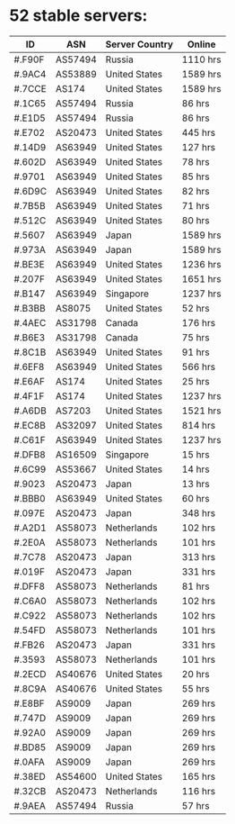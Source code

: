 # 52 stable servers:

| ID | ASN | Server Country | Online |
| ------ | ------ | ------ | ------ |
| #.F90F | AS57494 | Russia | 1110 hrs |
| #.9AC4 | AS53889 | United States | 1589 hrs |
| #.7CCE | AS174 | United States | 1589 hrs |
| #.1C65 | AS57494 | Russia | 86 hrs |
| #.E1D5 | AS57494 | Russia | 86 hrs |
| #.E702 | AS20473 | United States | 445 hrs |
| #.14D9 | AS63949 | United States | 127 hrs |
| #.602D | AS63949 | United States | 78 hrs |
| #.9701 | AS63949 | United States | 85 hrs |
| #.6D9C | AS63949 | United States | 82 hrs |
| #.7B5B | AS63949 | United States | 71 hrs |
| #.512C | AS63949 | United States | 80 hrs |
| #.5607 | AS63949 | Japan | 1589 hrs |
| #.973A | AS63949 | Japan | 1589 hrs |
| #.BE3E | AS63949 | United States | 1236 hrs |
| #.207F | AS63949 | United States | 1651 hrs |
| #.B147 | AS63949 | Singapore | 1237 hrs |
| #.B3BB | AS8075 | United States | 52 hrs |
| #.4AEC | AS31798 | Canada | 176 hrs |
| #.B6E3 | AS31798 | Canada | 75 hrs |
| #.8C1B | AS63949 | United States | 91 hrs |
| #.6EF8 | AS63949 | United States | 566 hrs |
| #.E6AF | AS174 | United States | 25 hrs |
| #.4F1F | AS174 | United States | 1237 hrs |
| #.A6DB | AS7203 | United States | 1521 hrs |
| #.EC8B | AS32097 | United States | 814 hrs |
| #.C61F | AS63949 | United States | 1237 hrs |
| #.DFB8 | AS16509 | Singapore | 15 hrs |
| #.6C99 | AS53667 | United States | 14 hrs |
| #.9023 | AS20473 | Japan | 13 hrs |
| #.BBB0 | AS63949 | United States | 60 hrs |
| #.097E | AS20473 | Japan | 348 hrs |
| #.A2D1 | AS58073 | Netherlands | 102 hrs |
| #.2E0A | AS58073 | Netherlands | 101 hrs |
| #.7C78 | AS20473 | Japan | 313 hrs |
| #.019F | AS20473 | Japan | 331 hrs |
| #.DFF8 | AS58073 | Netherlands | 81 hrs |
| #.C6A0 | AS58073 | Netherlands | 102 hrs |
| #.C922 | AS58073 | Netherlands | 102 hrs |
| #.54FD | AS58073 | Netherlands | 101 hrs |
| #.FB26 | AS20473 | Japan | 331 hrs |
| #.3593 | AS58073 | Netherlands | 101 hrs |
| #.2ECD | AS40676 | United States | 20 hrs |
| #.8C9A | AS40676 | United States | 55 hrs |
| #.E8BF | AS9009 | Japan | 269 hrs |
| #.747D | AS9009 | Japan | 269 hrs |
| #.92A0 | AS9009 | Japan | 269 hrs |
| #.BD85 | AS9009 | Japan | 269 hrs |
| #.0AFA | AS9009 | Japan | 269 hrs |
| #.38ED | AS54600 | United States | 165 hrs |
| #.32CB | AS20473 | Netherlands | 116 hrs |
| #.9AEA | AS57494 | Russia | 57 hrs |

